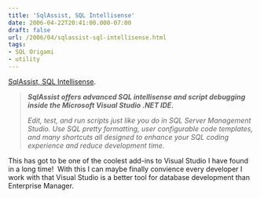 ```yaml
---
title: 'SqlAssist, SQL Intellisense'
date: 2006-04-22T20:41:00.000-07:00
draft: false
url: /2006/04/sqlassist-sql-intellisense.html
tags: 
- SQL Origami
- utility
---
```


[SqlAssist, SQL Intellisense](http://www.roundpolygons.com/Home/tabid/89/Default.aspx).

> **_SqlAssist offers advanced SQL intellisense and script debugging inside the Microsoft Visual Studio .NET IDE._**
> 
> _Edit, test, and run scripts just like you do in SQL Server Management Studio. Use SQL pretty formatting, user configurable code templates, and many shortcuts all designed to enhance your SQL coding experience and reduce development time._

This has got to be one of the coolest add-ins to Visual Studio I have found in a long time!  With this I can maybe finally convience every developer I work with that Visual Studio is a better tool for database development than Enterprise Manager.